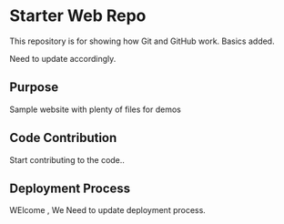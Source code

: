 # Starter Web Repo

This repository is for showing how Git and GitHub work. Basics added.

Need to update accordingly.

## Purpose

Sample website with plenty of files for demos

## Code Contribution

Start contributing to the code..

## Deployment Process

WElcome , We Need to update deployment process.
